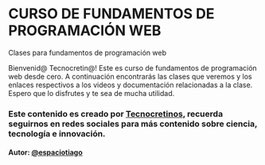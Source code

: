 # CURSO DE FUNDAMENTOS DE PROGRAMACIÓN WEB
Clases para fundamentos de programación web

Bienvenid@ Tecnocretin@! 
Este es curso de fundamentos de programación web desde cero. A continuación encontrarás las clases que veremos y los enlaces respectivos a los videos y documentación relacionadas a la clase. Espero que lo disfrutes y te sea de mucha utilidad.

### Este contenido es creado por [Tecnocretinos](https://www.instagram.com/tecnocretinos/), recuerda seguirnos en redes sociales para más contenido sobre ciencia, tecnología e innovación.
#### Autor: [@espaciotiago](https://taplink.cc/espaciotiago)
